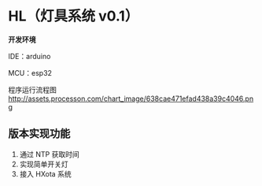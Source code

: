 # HL（灯具系统 v0.1）

**开发环境**

IDE：arduino

MCU：esp32

程序运行流程图
http://assets.processon.com/chart_image/638cae471efad438a39c4046.png

## 版本实现功能

1. 通过 NTP 获取时间
2. 实现简单开关灯
3. 接入 HXota 系统
